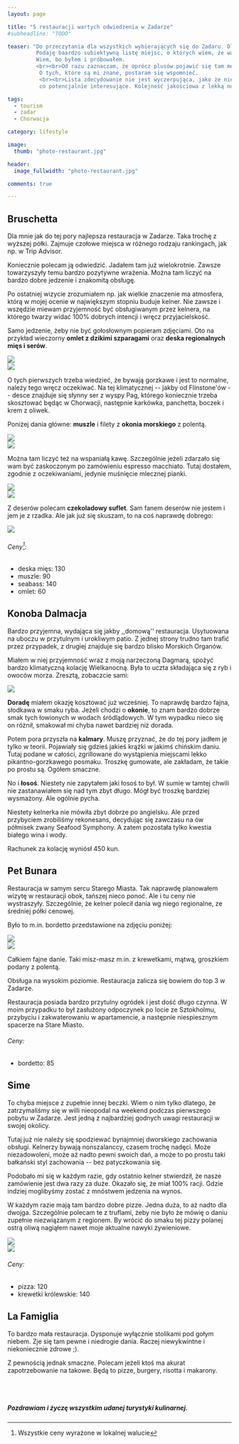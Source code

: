 ```yaml
---
layout: page

title: "5 restauracji wartych odwiedzenia w Zadarze"
#subheadline: "TODO"

teaser: "Do przeczytania dla wszystkich wybierających się do Zadaru. Dla niewtajemniczonych dodam, że to w Chorwacji ;)
         Podaję baardzo subiektywną listę miejsc, o których wiem, że warto w nich coś zjeść.
         Wiem, bo byłem i próbowałem.
         <br><br>Od razu zaznaczam, że oprócz plusów pojawić się tam mogą też minusy.
          O tych, które są mi znane, postaram się wspomnieć.
          <br><br>Lista zdecydowanie nie jest wyczerpująca, jako że nie odwiedziłem jeszcze wszystkiego,
          co potencjalnie interesujące. Kolejność jakościowa z lekką nutką losowości. Zaczynamy!"

tags:
  - tourism
  - zadar
  - Chorwacja

category: lifestyle

image:
  thumb: "photo-restaurant.jpg"

header:
  image_fullwidth: "photo-restaurant.jpg"

comments: true

---
```


## Bruschetta

Dla mnie jak do tej pory najlepsza restauracja w Zadarze. Taka trochę z wyższej półki.
Zajmuje czołowe miejsca w różnego rodzaju rankingach, jak np. w Trip Advisor.

Koniecznie polecam ją odwiedzić. Jadałem tam już wielokrotnie. Zawsze towarzyszyły temu bardzo pozytywne wrażenia.
Można tam liczyć na bardzo dobre jedzenie i znakomitą obsługę.

Po ostatniej wizycie zrozumiałem np. jak wielkie znaczenie ma atmosfera, którą w mojej ocenie w największym
stopniu buduje kelner. Nie zawsze i wszędzie miewam przyjemność być obsługiwanym przez kelnera,
na którego twarzy widać 100% dobrych intencji i wręcz przyjacielskość.

Samo jedzenie, żeby nie być gołosłownym popieram zdjęciami. Oto na przykład
wieczorny **omlet z dzikimi szparagami** oraz **deska regionalnych mięs i serów**.


<div class="row t30 b30">
  <div class="large-6 columns">
    <img src="/images/zadar/IMG_3823.jpg">
  </div>
  <div class="large-6 columns">
    <img src="/images/zadar/IMG_4017.jpg">
  </div>
</div>

O tych pierwszych trzeba wiedzieć, że bywają gorzkawe i jest to normalne, należy tego wręcz oczekiwać.
Na tej klimatycznej -- jakby od Flinstone'ów -- desce znajduje się słynny ser z wyspy Pag, którego
koniecznie trzeba skosztować będąc w Chorwacji, następnie karkówka, panchetta, boczek i krem z oliwek.

Poniżej dania główne: **muszle** i filety z **okonia morskiego** z polentą.

<div class="row t30 b30">
  <div class="large-6 columns">
    <img src="/images/zadar/IMG_4053.jpg">
  </div>
  <div class="large-6 columns">
    <img src="/images/zadar/IMG_4051.jpg">
  </div>
</div>

Można tam liczyć też na wspaniałą kawę. Szczególnie jeżeli zdarzało się wam być zaskoczonym
po zamówieniu espresso macchiato. Tutaj dostałem, zgodnie z oczekiwaniami, jedynie muśnięcie mlecznej pianki.

<div class="row t30 b30">
  <div class="large-6 columns">
    <img src="/images/zadar/IMG_4024.jpg">
  </div>
  <div class="large-6 columns">
    <img src="/images/zadar/IMG_4018.jpg">
  </div>
</div>

Z deserów polecam **czekoladowy suflet**. Sam fanem deserów nie jestem i jem je z rzadka. Ale jak już się skuszam,
 to na coś naprawdę dobrego:

<div class="t30 b30">
<img src="/images/zadar/IMG_4052_2.jpg">
</div>

###### Ceny[^ceny]:

- deska mięs: 130
- muszle: 90
- seabass: 140
- omlet: 60

## Konoba Dalmacja

Bardzo przyjemna, wydająca się jakby ,,domową'' restauracja. Usytuowana na uboczu w przytulnym i urokliwym patio.
Z jednej strony trudno tam trafić przez przypadek, z drugiej znajduje się bardzo blisko Morskich Organów.

Miałem w niej przyjemność wraz z moją narzeczoną Dagmarą, spożyć bardzo klimatyczną kolację Wielkanocną.
Była to uczta składająca się z ryb i owoców morza. Zresztą, zobaczcie sami:

  <div class="t30 b30">
    <img src="/images/zadar/IMG_8482.jpg">
  </div>

**Doradę** miałem okazję kosztować już wcześniej. To naprawdę bardzo fajna, słodkawa w smaku ryba.
Jeżeli chodzi o **okonie**, to znam bardzo dobrze smak tych łowionych w wodach śródlądowych.
W tym wypadku nieco się on różnił, smakował mi chyba nawet bardziej niż dorada.

Potem pora przyszła na **kalmary**. Muszę przyznać, że do tej pory jadłem je tylko w teorii.
Pojawiały się gdzieś jakieś krążki w jakimś chińskim daniu. Tutaj podane w całości, zgrillowane
do wystąpienia miejscami lekko pikantno-gorzkawego posmaku. Troszkę gumowate, ale zakładam, że takie po prostu są.
Ogółem smaczne.

No i **łosoś**. Niestety nie zapytałem jaki łosoś to był. W sumie w tamtej chwili nie zastanawiałem się nad tym zbyt długo.
 Mógł być troszkę bardziej wysmażony. Ale ogólnie pycha.

Niestety kelnerka nie mówiła zbyt dobrze po angielsku. Ale przed przybyciem zrobiliśmy rekonesans,
decydując się zawczasu na ów półmisek zwany Seafood Symphony.
A zatem pozostała tylko kwestia białego wina i wody.

Rachunek za kolację wyniósł 450 kun.

## Pet Bunara

Restauracja w samym sercu Starego Miasta. Tak naprawdę planowałem wizytę w restauracji obok,
tańszej nieco ponoć. Ale i tu ceny nie wystraszyły. Szczególnie, że kelner polecił
 dania wg niego regionalne, ze średniej półki cenowej.

 Było to m.in. bordetto przedstawione na zdjęciu poniżej:

<div class="row t30 b30">
  <div class="large-6 columns">
    <img src="/images/zadar/IMG_4056.jpg">
  </div>
  <div class="large-6 columns">
    <img src="/images/zadar/IMG_4055.jpg">
  </div>
</div>

Całkiem fajne danie. Taki misz-masz m.in. z krewetkami, mątwą, groszkiem podany z polentą.

Obsługa na wysokim poziomie. Restauracja zalicza się bowiem do top 3 w Zadarze.

Restauracja posiada bardzo przytulny ogródek i jest dość długo czynna. W moim przypadku
to był zasłużony odpoczynek po locie ze Sztokholmu, przybyciu i zakwaterowaniu w apartamencie,
a następnie niespiesznym spacerze na Stare Miasto.

###### Ceny:

- bordetto: 85

## Sime

To chyba miejsce z zupełnie innej beczki. Wiem o nim tylko dlatego, że zatrzymaliśmy się w willi
nieopodal na weekend podczas pierwszego pobytu w Zadarze. Jest jedną z najbardziej godnych uwagi
restauracji w swojej okolicy.

Tutaj już nie należy się spodziewać bynajmniej dworskiego zachowania obsługi. Kelnerzy bywają nonszalanccy,
czasem trochę nadęci. Może niezadowoleni, może aż nadto pewni swoich dań, a może to po prostu taki
bałkański styl zachowania -- bez patyczkowania się.

Podobało mi się w każdym razie, gdy ostatnio kelner stwierdził, że nasze zamówienie jest dwa razy za duże.
Okazało się, że miał 100% racji. Gdzie indziej moglibyśmy zostać z mnóstwem jedzenia na wynos.

W każdym razie mają tam bardzo dobre pizze. Jedna duża, to aż nadto dla dwojga.
Szczególnie polecam te z truflami, żeby nie było że mówię o daniu zupełnie niezwiązanym z regionem.
By wrócić do smaku tej pizzy polanej ostrą oliwą nagiąłem nawet moje aktualne nawyki żywieniowe.

<div class="row t30 b30">
  <div class="large-6 columns">
    <img src="/images/zadar/IMG_4081.JPG">
  </div>
  <div class="large-6 columns">
    <img src="/images/zadar/IMG_4082.JPG">
  </div>
</div>

###### Ceny:

- pizza: 120
- krewetki królewskie: 140

## La Famiglia

To bardzo mała restauracja. Dysponuje wyłącznie stolikami pod gołym niebem. Zje się tam
pewne i niedrogie dania. Raczej niewykwintne i niekoniecznie zdrowe ;).

Z pewnością jednak smaczne. Polecam jeżeli ktoś ma akurat zapotrzebowanie na takowe. Będą to pizze, burgery, risotta i makarony.

<br><br>

##### *Pozdrawiam i życzę wszystkim udanej turystyki kulinarnej.*


[^ceny]: Wszystkie ceny wyrażone w lokalnej walucie

